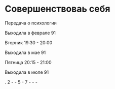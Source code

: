 # Совершенствоваь себя

Передача о психологии

Выходила в феврале 91

Вторник 19:30 - 20:00

Выходила в мае 91

Пятница 20:15 - 21:00

Выходила в июле 91

.   2   -   -   5   -
7   -   -   -
